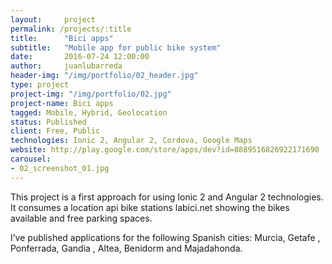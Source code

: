 ```yaml
---
layout:     project
permalink: /projects/:title
title:      "Bici apps"
subtitle:   "Mobile app for public bike system"
date:       2016-07-24 12:00:00
author:     juanlubarreda
header-img: "/img/portfolio/02_header.jpg"
type: project
project-img: "/img/portfolio/02.jpg"
project-name: Bici apps
tagged: Mobile, Hybrid, Geolocation
status: Published
client: Free, Public
technologies: Ionic 2, Angular 2, Cordova, Google Maps
website: http://play.google.com/store/apps/dev?id=8889516826922171690
carousel:
- 02_screenshot_01.jpg
---
```


<p>This project is a first approach for using Ionic 2 and Angular 2 technologies. It consumes a location api bike stations labici.net showing the bikes available and free parking spaces.

I’ve published applications for the following Spanish cities: Murcia, Getafe , Ponferrada, Gandia , Altea, Benidorm and Majadahonda.</p>
